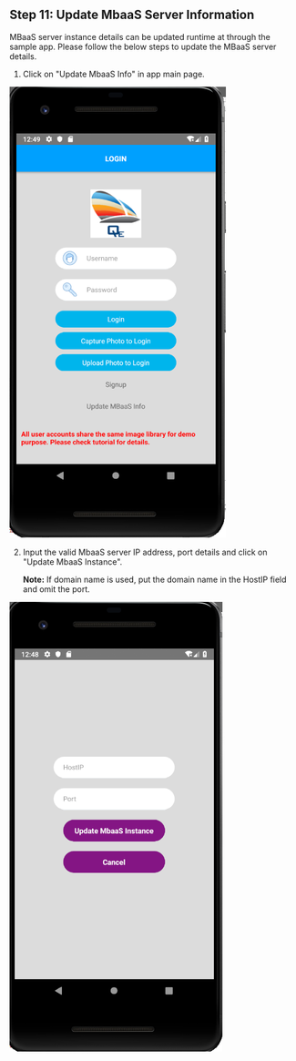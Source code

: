 ## Step 11:  Update MbaaS Server Information

   MBaaS server instance details can be updated runtime at through the sample app. Please follow the below steps to update the MBaaS server details.

1. Click on "Update MbaaS Info" in app main page.

![updateMbaaS1.png](./imgs/updateMbaaS1.png) 

2. Input the valid MbaaS server IP address, port  details and click on "Update MbaaS Instance".

   **Note:** If domain name is used, put the domain name in the HostIP field and omit the port.

![updateMbaaS2.png](./imgs/updateMbaaS2.png) 
